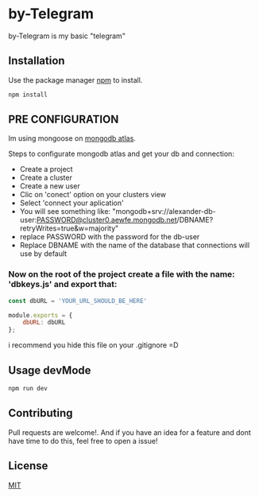 # by-Telegram

by-Telegram is my basic "telegram" 

## Installation

Use the package manager [npm](https://www.npmjs.com/) to install.

```bash
npm install
```


## PRE CONFIGURATION
Im using mongoose on [mongodb atlas](https://cloud.mongodb.com/).

Steps to configurate mongodb atlas and get your db and connection: 
  - Create a project
  - Create a cluster
  - Create a new user
  - Clic on 'conect' option on your clusters view
  - Select 'connect your aplication'
  - You will see something like: "mongodb+srv://alexander-db-user:PASSWORD@cluster0.aewfe.mongodb.net/DBNAME?retryWrites=true&w=majority"
  - replace PASSWORD with the password for the db-user
  - Replace DBNAME with the name of the database that connections will use by default
  
### Now on the root of the project create a file with the name: 'dbkeys.js' and export that: 

```javascript
const dbURL = 'YOUR_URL_SHOULD_BE_HERE'

module.exports = {
    dbURL: dbURL
};
```
i recommend you hide this file on your .gitignore =D 


## Usage devMode

```bash
npm run dev
```

## Contributing
Pull requests are welcome!. And if you have an idea for a feature and dont have time to do this, feel free to open a issue!

## License
[MIT](https://choosealicense.com/licenses/mit/)
